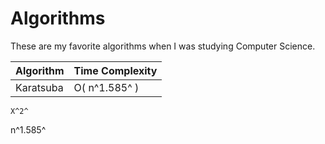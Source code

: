 # Algorithms
These are my favorite algorithms when I was studying Computer Science.




| Algorithm| Time Complexity |
| ----------- | ----------- |
| Karatsuba| O( n^1.585^ ) |

	X^2^
n^1.585^
